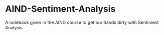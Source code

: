 # AIND-Sentiment-Analysis
A notebook given in the AIND course to get our hands dirty with Sentiment Analysis

